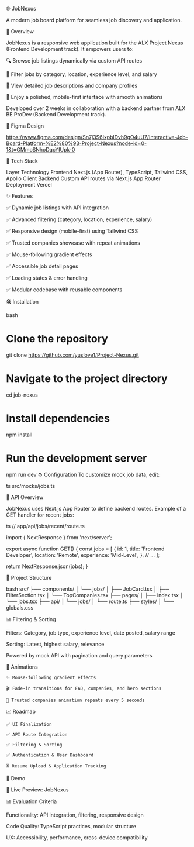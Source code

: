 🌐 JobNexus

A modern job board platform for seamless job discovery and application.

📄 Overview

JobNexus is a responsive web application built for the ALX Project Nexus (Frontend Development track). It empowers users to:

🔍 Browse job listings dynamically via custom API routes

🧭 Filter jobs by category, location, experience level, and salary

📄 View detailed job descriptions and company profiles

📱 Enjoy a polished, mobile-first interface with smooth animations

Developed over 2 weeks in collaboration with a backend partner from ALX BE ProDev (Backend Development track).

🎨 Figma Design

https://www.figma.com/design/Sn7j3S6IxpblDvh9gO4uU7/Interactive-Job-Board-Platform-%E2%80%93-Project-Nexus?node-id=0-1&t=GMmoSNhoDqcYIUpk-0

🧱 Tech Stack

Layer	Technology
Frontend	Next.js (App Router), TypeScript, Tailwind CSS, Apollo Client
Backend	Custom API routes via Next.js App Router
Deployment	Vercel

✨ Features

✅ Dynamic job listings with API integration

✅ Advanced filtering (category, location, experience, salary)

✅ Responsive design (mobile-first) using Tailwind CSS

✅ Trusted companies showcase with repeat animations

✅ Mouse-following gradient effects

✅ Accessible job detail pages

✅ Loading states & error handling

✅ Modular codebase with reusable components

🛠️ Installation

bash
# Clone the repository
git clone https://github.com/yuslove1/Project-Nexus.git

# Navigate to the project directory
cd job-nexus

# Install dependencies
npm install

# Run the development server
npm run dev
⚙️ Configuration
To customize mock job data, edit:

ts
src/mocks/jobs.ts

🧪 API Overview

JobNexus uses Next.js App Router to define backend routes. Example of a GET handler for recent jobs:

ts
// app/api/jobs/recent/route.ts

import { NextResponse } from 'next/server';

export async function GET() {
  const jobs = [
    {
      id: 1,
      title: 'Frontend Developer',
      location: 'Remote',
      experience: 'Mid-Level',
    },
    // ...
  ];

  return NextResponse.json(jobs);
}

📂 Project Structure

bash
src/
├── components/
│   └── jobs/
│       ├── JobCard.tsx
│       ├── FilterSection.tsx
│       └── TopCompanies.tsx
├── pages/
│   ├── index.tsx
│   └── jobs.tsx
├── api/
│   └── jobs/
│       └── route.ts
├── styles/
│   └── globals.css

📊 Filtering & Sorting

Filters: Category, job type, experience level, date posted, salary range

Sorting: Latest, highest salary, relevance

Powered by mock API with pagination and query parameters

🧩 Animations

    ✨ Mouse-following gradient effects

    🎬 Fade-in transitions for FAQ, companies, and hero sections

    🔁 Trusted companies animation repeats every 5 seconds

📈 Roadmap

    ✅ UI Finalization

    ✅ API Route Integration

    ✅ Filtering & Sorting

    ✅ Authentication & User Dashboard

    ⏳ Resume Upload & Application Tracking

📸 Demo

🔗 Live Preview: JobNexus


📊 Evaluation Criteria

Functionality: API integration, filtering, responsive design

Code Quality: TypeScript practices, modular structure

UX: Accessibility, performance, cross-device compatibility
